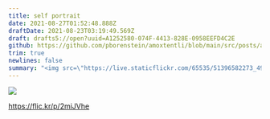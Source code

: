 ```yaml
---
title: self portrait
date: 2021-08-27T01:52:48.888Z
draftDate: 2021-08-23T03:19:49.569Z
draft: drafts5://open?uuid=A1252580-074F-4413-828E-0958EEFD4C2E
github: https://github.com/pborenstein/amoxtentli/blob/main/src/posts/a1252580-074f-4413-828e-0958eefd4c2e.md
trim: true
newlines: false
summary: "<img src=\"https://live.staticflickr.com/65535/51396582273_496e415cdb.jpg\">"
---
```



<img src="https://live.staticflickr.com/65535/51396582273_496e415cdb.jpg">


https://flic.kr/p/2miJVhe
